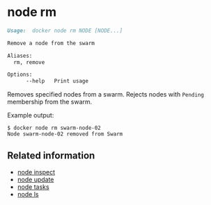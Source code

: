 <!--[metadata]>
+++
title = "node rm"
description = "The node rm command description and usage"
keywords = ["node, remove"]
advisory = "rc"
[menu.main]
parent = "smn_cli"
+++
<![end-metadata]-->

# node rm

```markdown
Usage:  docker node rm NODE [NODE...]

Remove a node from the swarm

Aliases:
  rm, remove

Options:
      --help   Print usage
```

Removes specified nodes from a swarm. Rejects nodes with `Pending`
membership from the swarm.


Example output:

    $ docker node rm swarm-node-02
    Node swarm-node-02 removed from Swarm


## Related information

* [node inspect](node_inspect.md)
* [node update](node_update.md)
* [node tasks](node_tasks.md)
* [node ls](node_ls.md)
